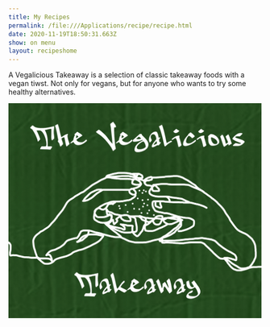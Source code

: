 ```yaml
---
title: My Recipes
permalink: /file:///Applications/recipe/recipe.html
date: 2020-11-19T18:50:31.663Z
show: on menu
layout: recipeshome
---
```

A Vegalicious Takeaway is a selection of classic takeaway foods with a vegan tiwst. Not only for vegans, but for anyone who wants to try some healthy alternatives. 

![The Vegalicious Takeaway logo](../uploads/cover.jpg "The Vegalicious Takeaway ")
